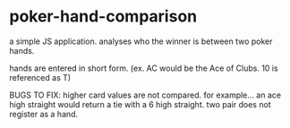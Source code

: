 # poker-hand-comparison
a simple JS application. analyses who the winner is between two poker hands. 

hands are entered in short form. 
  (ex. AC would be the Ace of Clubs. 10 is referenced as T)
  
BUGS TO FIX:
  higher card values are not compared. for example... an ace high straight would return a tie with a 6 high straight.
  two pair does not register as a hand.
